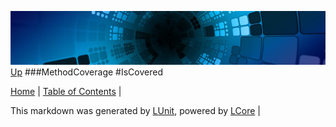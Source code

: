 ![](../Content/LCore-banner-small.png "")
[Up](MethodCoverage.md)
###MethodCoverage
#IsCovered

[Home](../../README.md) | [Table of Contents](../../TableOfContents.md) | 


This markdown was generated by [LUnit](https://github.com/CodeSingularity/LUnit), powered by [LCore](https://github.com/CodeSingularity/LCore) | 

